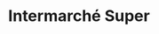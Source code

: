 ---
title: "Intermarché Super"
url: /peronne/intermarche-super-avenue-de-leurope/
shop: supermarché
---